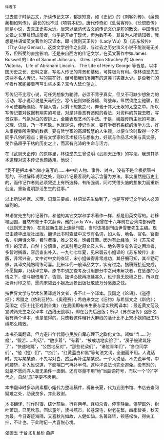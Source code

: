     译者序 

   过去童子时读古文，所读传记文字，都是短篇，如《史记》的《刺客列传》、《廉颇蔺相如列传》，最长的也不过《项羽本纪》。唐代传奇如《虬髯客传》、《长恨歌传》则是小说，去真正史实太远。唐宋以至清代古文的传记文仍是短的散文。中国传记文章之长至排印成册者，似乎是开始于现代，但为数不多，其最为人所熟知者，我想是林语堂英文著作的汉译本，即《武则天正传》（Lady Wu）及《苏东坡传》（Thy Gay Genius）。这类文学创作之出现，与过去之历史演义小说不能说毫无关系，但所受的直接影响，还是来自西方的传记文学，在英文著作中如James Boswell 的 Life of Samuel Johnson， Giles Lytton Strachey 的 Queen Victoria， Life of Abraham Lincoln， The Life of Henry George 等皆是。以中国历史之长、史料之富，写名人传记的背景和基础，可算极为有利。像林语堂先生这两本名人传记，写的实在好，但可惜我们所拥有的这类书实嫌太少。是否我们的学者作家能接着再写出些本来？真令人延伫望之。

   写传记不比写小说，可任凭想象为驰骋，必须不背乎真实，但又不可缺少想象力的活动。写小说可说是天马行空，写传记则如驱骅骝、驾战车，纵然须绝尘驰骤，但不可使套断缰绝、车翻人杳，只剩下想象之马，奔驰于其大无垠的太空之中。所以写传记要对数据有翔实的考证，对是非善恶有透彻的看法，对资料的剪裁去取，写景叙事，气氛对白的安排上，全能表现艺术的手法。于是，姚姬传所主张的考据、义理、词章，乃一不可缺。也就是说，传记作家，要有学者有系统的治学方法，好从事搜集所需要的数据；要有哲学家的高超智慧的人生观，以便立论时取得一个不同乎凡俗的观点；要有文学家的艺术技巧与想象力，好赋与作品艺术美与真实感，使作品超乎干枯的历史之上，而富有充沛的生命与活力。

   在《武则天正传》的原序里，林语堂先生曾说明《武则天正传》的写法。我想其基本道理对这本传记也颇适用。他说：

   “我不是把本书当做小说写的……书中的人物、事件、对白，没有不是全根据唐书写的。不过解释说明之处，则以传记最客观的暗示含蓄为方法。事实虽然是历史上的，而传记作者则必须叙述上有所选择，有所强调，同时凭借头脑的想象力而重新创造，重新说明那活生生的往事。”

   以上所说考据、义理、词章三要点，林语堂先生做到了，也是写传记文学的人必须做到的。

   林语堂先生的传记著作，和他的其它文学和学术著作一样，都是用英文写的。若移植回国，自然有赖于中文翻译。他的Lady Wu，我曾在十六年前在台湾南部译成《武则天正传》，在高雄新生报上连续刊载，当时该报副刊由尹雪曼先生主编。现已由德华出版社出版。翻译此书时查证中文专有名词，如人名、地名、官名、官衙名、引用诗文等，费时费事，难之又难，饱尝其苦。因为有此经验，对《苏东坡传》的汉译，自然十分慎重，对其引用之原文及人名、地名等专有名词之困难者，多暂时搁置，容后查出补入。一九七七年夏，见宋碧云小姐译的《苏东坡传》出版，非常兴奋。文中对中文的查证，宋小姐做得非常成功，其仔细可知，其辛勤可佩，其译文纯熟精练可喜。比卅年代一般译品文字，实有过之。拙稿既接近完成，不愿抛弃，乃续译完毕。原书中须加查考及引用部分中之尚未解决者，在感激的心情之下，便斗胆借用了，否则，拙译必致再拖延甚久，也许竟无脱稿之日，所以在拙译付印之前，愿向宋碧云小姐及远景出版社敬致万分感激之忱。

   按世界文学与学术名著译成外文者，多不止一个译本。我国之《论语》、《道德经》；希腊之《依利亚特》、《奥德赛》；希伯来文之《旧约》与希腊文之《新约》；英国之《莎士比亚戏剧全集》（在我国即有朱生豪与梁实秋两译本）；最近黄文范及宣诚两先生之汉译本《西线无战事》，即在台先后出版；所以《苏东坡传》这部名著有两个译本，也是值得的。只愧我这件粗针大麻线的活计比不上宋小姐的细工巧绣那么精致。

   本书虽属翻译，但力避卅年代弱小民族自卑心理下之欧化文体。诸如“当……时候”，“假若……的话”，“散步着”，“有着”，“被成功地实验了”，“房子被建筑好了”，“快速地跳”，“公然地反对”，“那些花朵们”，“诸位青年们”，“各位同学们”，“他（她）们”，“它们”，“红黄蓝白和黑”等句法文词，全避而不用。人说话时，先写某某道，不先写对白，然后再补注某某说。一个人说话，不先说半句，中间腰斩，补入谁说道，下面喘口气再补半句。这种洋说法也完全避免。没有别的，就是不愿向洋人毫无条件一面倒。还有尽量不用“地”当副词符号，而以一个“的”字代之，自然“底”字更不愿用。

   本书翻译时多承周素樱小姐代为整理稿件，褥暑长夏，代为到图书馆、书店去查阅疑难之处，助我良多，并此致谢。

   本书翻译，时作时辍，综计前后，行将两年。译稿杀青，停笔静坐。偶望窗外，树叶萧疏，已见秋意。回忆童年，读书燕市，长巷深宅，树老花繁，四季皆美，秋天为最。今日寄迹海隅，又喜秋光如故，人健如仙。名著译毕，顿感松快，得失工拙，不计也。于此附记一片喜悦心境。

   张振玉 于台北复旦桥 燕庐

